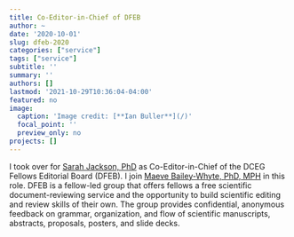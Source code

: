 ```yaml
---
title: Co-Editor-in-Chief of DFEB
author: ~
date: '2020-10-01'
slug: dfeb-2020
categories: ["service"]
tags: ["service"]
subtitle: ''
summary: ''
authors: []
lastmod: '2021-10-29T10:36:04-04:00'
featured: no
image: 
  caption: 'Image credit: [**Ian Buller**](/)'
  focal_point: ''
  preview_only: no
projects: []
---
```


I took over for [Sarah Jackson, PhD](https://orcid.org/0000-0001-6986-8842) as Co-Editor-in-Chief of the DCEG Fellows Editorial Board (DFEB). I join [Maeve Bailey-Whyte, PhD, MPH](https://orcid.org/0000-0002-4539-1223) in this role. DFEB is a fellow-led group that offers fellows a free scientific document-reviewing service and the opportunity to build scientific editing and review skills of their own. The group provides confidential, anonymous feedback on grammar, organization, and flow of scientific manuscripts, abstracts, proposals, posters, and slide decks.